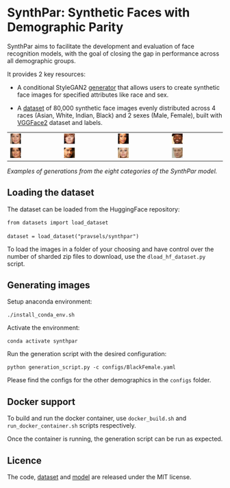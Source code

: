 # SynthPar: Synthetic Faces with Demographic Parity

SynthPar aims to facilitate the development and evaluation of face recognition models, with the goal of closing the gap in performance across all demographic groups.

It provides 2 key resources:

- A conditional StyleGAN2 [generator](https://huggingface.co/pravsels/synthpar) that allows users to create synthetic face images for specified attributes like race and sex.
    
- A [dataset](https://huggingface.co/datasets/pravsels/synthpar) of 80,000 synthetic face images evenly distributed across 4 races (Asian, White, Indian, Black) and 2 sexes (Male, Female), built with [VGGFace2](https://github.com/ox-vgg/vgg_face2) dataset and labels.

<table>
  <tr>
    <td><img src="./generated_images/af_3.png" width="22%"></td>
    <td><img src="./generated_images/am_0.png" width="22%"></td>
    <td><img src="./generated_images/bf_2.png" width="22%"></td>
    <td><img src="./generated_images/bm_7.png" width="22%"></td>
  </tr>
  <tr>
    <td><img src="./generated_images/if_3.png" width="22%"></td>
    <td><img src="./generated_images/im_2.png" width="22%"></td>
    <td><img src="./generated_images/wf_0.png" width="22%"></td>
    <td><img src="./generated_images/wm_5.png" width="22%"></td>
  </tr>
</table>

*Examples of generations from the eight categories of the SynthPar model.*

## Loading the dataset

The dataset can be loaded from the HuggingFace repository:

```
from datasets import load_dataset

dataset = load_dataset("pravsels/synthpar")
```

To load the images in a folder of your choosing and have control over the number of sharded zip files to download, use the `dload_hf_dataset.py` script. 


## Generating images

Setup anaconda environment:
```
./install_conda_env.sh
```

Activate the environment:
```
conda activate synthpar
```

Run the generation script with the desired configuration:
```
python generation_script.py -c configs/BlackFemale.yaml
```

Please find the configs for the other demographics in the `configs` folder. 


## Docker support 

To build and run the docker container, use `docker_build.sh` and `run_docker_container.sh` scripts respectively.

Once the container is running, the generation script can be run as expected. 


## Licence 

The code, [dataset](https://huggingface.co/datasets/pravsels/synthpar) and [model](https://huggingface.co/pravsels/synthpar) are released under the MIT license. 

